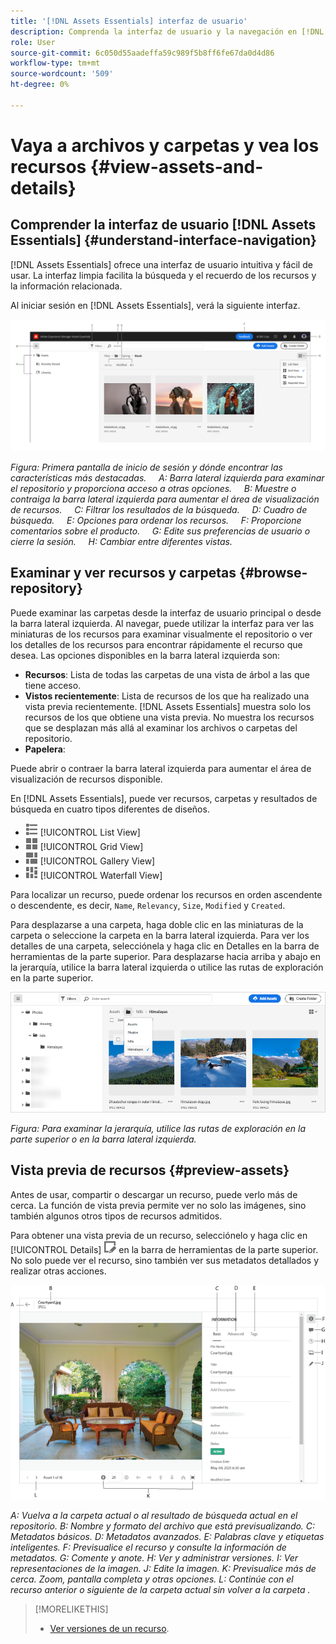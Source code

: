 ```yaml
---
title: '[!DNL Assets Essentials] interfaz de usuario'
description: Comprenda la interfaz de usuario y la navegación en [!DNL Assets Essentials].
role: User
source-git-commit: 6c050d55aadeffa59c989f5b8ff6fe67da0d4d86
workflow-type: tm+mt
source-wordcount: '509'
ht-degree: 0%

---
```



# Vaya a archivos y carpetas y vea los recursos {#view-assets-and-details}

<!-- TBD: Give screenshots of all views with many assets. Zoom out to showcase how the thumbnails/tiles flow on the UI in different views. -->

<!-- TBD: The options in left sidebar may change. Shared with me and Shared by me are missing for now. Update this section as UI is updated. -->

## Comprender la interfaz de usuario [!DNL Assets Essentials] {#understand-interface-navigation}

[!DNL Assets Essentials] ofrece una interfaz de usuario intuitiva y fácil de usar. La interfaz limpia facilita la búsqueda y el recuerdo de los recursos y la información relacionada.

Al iniciar sesión en [!DNL Assets Essentials], verá la siguiente interfaz.

<!-- TBD: Update this screenshot. Remove top bar. Remove 2 labels from top bar. -->

![[!DNL Assets Essentials] interfaz de usuario](assets/essentials-interface1.png)

*Figura: Primera pantalla de inicio de sesión y dónde encontrar las características más destacadas.*
     *A: Barra lateral izquierda para examinar el repositorio y proporciona acceso a otras opciones.*
     *B: Muestre o contraiga la barra lateral izquierda para aumentar el área de visualización de recursos.*
     *C: Filtrar los resultados de la búsqueda.*
     *D: Cuadro de búsqueda.*
     *E: Opciones para ordenar los recursos.*
     *F: Proporcione comentarios sobre el producto.*
     *G: Edite sus preferencias de usuario o cierre la sesión.*
     *H: Cambiar entre diferentes vistas.*

<!-- TBD: Need an embedded video here with narration. It has to be hosted on MPC to be embeddable. -->

## Examinar y ver recursos y carpetas {#browse-repository}

Puede examinar las carpetas desde la interfaz de usuario principal o desde la barra lateral izquierda. Al navegar, puede utilizar la interfaz para ver las miniaturas de los recursos para examinar visualmente el repositorio o ver los detalles de los recursos para encontrar rápidamente el recurso que desea. Las opciones disponibles en la barra lateral izquierda son:

* **Recursos**: Lista de todas las carpetas de una vista de árbol a las que tiene acceso.
* **Vistos recientemente**: Lista de recursos de los que ha realizado una vista previa recientemente. [!DNL Assets Essentials] muestra solo los recursos de los que obtiene una vista previa. No muestra los recursos que se desplazan más allá al examinar los archivos o carpetas del repositorio.
* **Papelera**:

<!-- TBD: Not sure if we want to publish these right now. CC Libs are beta as per Greg.
* **Libraries**: Access to [!DNL Adobe Creative Cloud Team] (CCT) Libraries view. This view is visible only if the user is entitled to CCT Libraries.
-->

<!-- TBD: My Work Space shows task inbox and it is not visible on AEM Cloud Demos as of now. It is the source of truth server hence not documenting My Work Space option for now.
-->

Puede abrir o contraer la barra lateral izquierda para aumentar el área de visualización de recursos disponible.

En [!DNL Assets Essentials], puede ver recursos, carpetas y resultados de búsqueda en cuatro tipos diferentes de diseños.

* ![icono de vista de lista](assets/do-not-localize/list-view.png) [!UICONTROL List View]
* ![icono de vista de cuadrícula](assets/do-not-localize/grid-view.png) [!UICONTROL Grid View]
* ![icono de vista de galería](assets/do-not-localize/gallery-view.png) [!UICONTROL Gallery View]
* ![icono de vista de cascada](assets/do-not-localize/waterfall-view.png) [!UICONTROL Waterfall View]

Para localizar un recurso, puede ordenar los recursos en orden ascendente o descendente, es decir, `Name`, `Relevancy`, `Size`, `Modified` y `Created`.

Para desplazarse a una carpeta, haga doble clic en las miniaturas de la carpeta o seleccione la carpeta en la barra lateral izquierda. Para ver los detalles de una carpeta, selecciónela y haga clic en Detalles en la barra de herramientas de la parte superior. Para desplazarse hacia arriba y abajo en la jerarquía, utilice la barra lateral izquierda o utilice las rutas de exploración en la parte superior.

![Examinar carpetas](assets/browsing-folders.png)

*Figura: Para examinar la jerarquía, utilice las rutas de exploración en la parte superior o en la barra lateral izquierda.*

## Vista previa de recursos {#preview-assets}

Antes de usar, compartir o descargar un recurso, puede verlo más de cerca. La función de vista previa permite ver no solo las imágenes, sino también algunos otros tipos de recursos admitidos.

Para obtener una vista previa de un recurso, selecciónelo y haga clic en [!UICONTROL Details] ![detalles icon](assets/do-not-localize/edit-in-icon.png) en la barra de herramientas de la parte superior. No solo puede ver el recurso, sino también ver sus metadatos detallados y realizar otras acciones.

![Vista previa de un recurso](assets/preview-asset.png)

*A: Vuelva a la carpeta actual o al resultado de búsqueda actual en el repositorio.*
*B: Nombre y formato del archivo que está previsualizando.*
*C: Metadatos básicos.*
*D: Metadatos avanzados.*
*E: Palabras clave y etiquetas inteligentes.*
*F: Previsualice el recurso y consulte la información de metadatos.*
*G: Comente y anote.*
*H: Ver y administrar versiones.*
*I: Ver representaciones de la imagen.*
*J: Edite la imagen.*
*K: Previsualice más de cerca. Zoom, pantalla completa y otras opciones.*
*L: Continúe con el recurso anterior o siguiente de la carpeta actual sin volver a la carpeta .*

<!-- TBD: Describe the options.

Explicitly previewed assets are displayed as recently viewed assets. Give screenshot of this.
Other use cases after previewing.

-->

>[!MORELIKETHIS]
>
>* [Ver versiones de un recurso](/help/manage-organize.md#view-versions).

